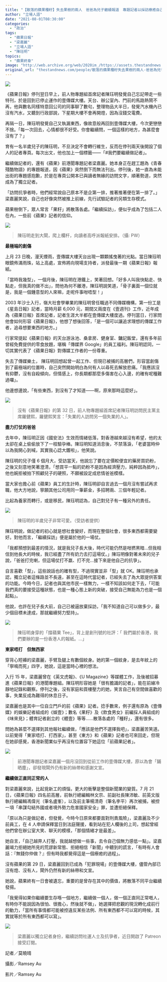 ```yaml
---
title: "【散落的蘋果種籽】失去果樹的兩人　爸爸為兒子繼續報道　專題記者以採訪療癒自己"
author: "立場人語"
date: "2021-08-01T08:30:00"
categories:
  - "政治"
tags:
  - "蘋果日報"
  - "梁嘉麗"
  - "立場人語"
  - "陳珏明"
topics:
  - "蘋果終章"
image: "http://web.archive.org/web/2020im_/https://assets.thestandnews.com/media/photos/%E9%99%B3%E7%8F%8F%E6%98%8E.png"
original_url: "thestandnews.com/people/散落的蘋果種籽失去果樹的兩人-爸爸為兒子繼續報道-專題記者以採訪療癒自己"
---
```

![](http://web.archive.org/web/2020im_/https://assets.thestandnews.com/media/photos/%E9%99%B3%E7%8F%8F%E6%98%8E.png)

《蘋果日報》停刊翌日早上，前人物專題組首席記者陳珏明發覺自己忘記帶走一些特刊，於是回到已停止運作的壹傳媒大樓。天台、辦公室內、門前的馬路熱鬧不再，他與數名同樣特意回公司的同事聊了數句，整理物品大半日，發覺汽水機內已沒有汽水，又聽到行政部說，下星期大樓不會再開燈，因為沒錢交電費。

再隔一日，陳珏明發覺自己又執漏東西，像故意般再回到壹傳媒大樓，今次更戀戀不捨。「每一次回去，心情都很不好受。你會繼續問，一個這樣的地方，為甚麼會沒有了？」

育有一名半歲兒子的陳珏明，不旦決定不會轉行維生，反而在停刊兩天後開設了個人的記者專頁。每次出文，他也加上一個標籤——「#我們要繼續做記者」。

繼續做記者的，還有《蘋果》前港聞專題記者梁嘉麗。她本身正在趕工題為《青春殘酷物語》的專題報道，因《蘋果》突然倒下而無法刊出。停刊後，她一直為未能出街的專題感抱歉，於是在專頁公開本已與讀者無緣的訪問文字，順著勢道，突然成為了獨立記者。

「訪問抗爭者時，他們經常說自己原本不是企第一排，推著推著便在第一排了。」梁嘉麗笑說，自己也好像突然被推上前線，先行試驗記者的另類生存模式。

蘋果樹倒下，眾人常言「果籽」將散落各處。「繼續採訪」，便似乎成為了包括二人在內，一些前《蘋果》記者的信仰。

![](http://web.archive.org/web/2020im_/https://assets.thestandnews.com/media/photos/199811200_10223251060697240_2818811019936674215_n_UXCZa.jpg)
> 陳珏明走到大閘，爬上欄杆，向讀者高呼派報紙安排。（攝: PW）

**最極端的創傷**

上月 23 日晚，漫天煙雨，壹傳媒大樓天台出現一顆顆搖曳著的光點。當日陳珏明眼鏡佈滿雨珠，站上高處，宣佈將向現場支持者，派發最後一期《蘋果日報》報紙。

「當時我幾型」，一個月後，陳珏明在港鐵上，笑著回想。「好多人叫我快點走、快點走，但我真的做不出」，問他為何不離港，陳珏明說笑道，「骨子裏面一個位就是，我是一個鍾意型的人來嘛，走呢件事咁唔型！」

2003 年沙士入行，嶺大社會學畢業的陳珏明曾任職過不同傳媒機構，第一份工是《星島日報》記者，當時月薪 6,000 元，期間又兩度在《壹週刊》工作，近年成為《蘋果日報》首席記者，記者生涯大半都在壹傳媒大樓度過。停刊當日，行家問他會如何形容《蘋果日報》，他想了想後回答，「是一個可以讓追求理想的傳媒工作者，追尋想要東西的地方。」

行家常提起《蘋果日報》的天台游泳池、桑拿房、健身室、鏞記飯堂，還有多年前曾經免費提供的零食放題，堪稱「傳媒界 Google」的員工福利。陳珏明認同，一切其實代表了《蘋果日報》對傳媒工作者的一份尊重。

失去了傳媒樂土， 陳珏明回想起曾一起工作、但現已被捕的高層們，形容當創傷到了最極端的位置時，自己突然開始明白為何有人以尋死去解放悲痛。「我應該沒有抑鬱，沒有自殺傾向，但情感上，你長期都那麼多傷害在心入邊，的確有呢種難過囉」。

他邊想邊說，「有些東西，到沒有了才知道——啊，原來那時這麼好」。

![](http://web.archive.org/web/2020im_/https://assets.thestandnews.com/media/photos/20210723_%E5%89%8D%E8%98%8B%E6%9E%9C%E8%A8%98%E8%80%85%E8%A8%AA%E5%95%8F-8.jpg)
> 沒有《蘋果日報》的第 32 日，前人物專題組首席記者陳珏明訪問民主黨主席羅健熙，羅健熙笑言：「失業的人訪問另一個失業的人」。

**盡力打仗的爸爸**

去年中，陳珏明正因《國安法》生效而情緒低落，對香港越來越沒有希望，他的太太卻在桌上偷偷放下了一枝驗孕棒。陳珏明知道消息後，不禁落淚，「老婆當時仲以為我開心到喊，其實我心諗大鑊啦」，他笑說。

陳珏明的兒子僅 6 個月大，受訪當天，他說忘了要在定價較便宜的藥房買奶粉，之後又刻意地笑著澄清，「想買平一點的奶粉不是因為經濟壓力，純粹因為抵咋」，他也婉拒被拍下照顧兒子的硬照，不願被設定成悲情爸爸模樣。

當大家也擔心前《蘋果》員工的生計時，陳珏明卻自言過去一個月沒有嘗試再求職，他大方地說，寧願其他公司用同一筆薪金，多招聘兩、三個年輕記者。

比起為養家而轉行，或是移民，陳珏明認為，自己對兒子有一種另外的責任。

![](http://web.archive.org/web/2020im_/https://assets.thestandnews.com/media/photos/2465C3BA-9646-4FDE-AD65-5EB2AD3A713E.jpeg)
> 陳珏明的半歲兒子非常可愛。（受訪者提供）

陳珏明說，做記者的初心就是想社會變好，而現在整個社會，很多東西都需要變好。對他而言，「繼續採訪」便是屬於他的一場仗。

「我都預想到最差的情況，就是我兒子長大後，時代可能仍然是咁撚黑暗…但我相信到他長大的時候，我已經盡了所有奶力去打這場仗。」陳珏明像對著未來的兒子說，「爸爸打完喇，但這場仗打不嬴、打不完...接下來是他自己的抗爭」。

自言喜歡「型」，這些說話也的確有型，不過現實並非「型」就 OK。陳珏明也承認，獨立記者這條路並不長遠，甚至在這時代當記者，已經失去了為大眾提供答案的功能。今時今日，記者也與其他市民一樣無力，一樣不知該如何走下去，「可能我們真的要接受這種狀態，也是一種心態上新的突破，接受自己無能為力也是一個起點」。

他說，也許在兒子長大前，自己已被逼放棄採訪，「我不知道自己可以做多少，最少個目標未達成，那就繼續努力堅持」。

![](http://web.archive.org/web/2020im_/https://assets.thestandnews.com/media/photos/20210723_%E5%89%8D%E8%98%8B%E6%9E%9C%E8%A8%98%E8%80%85%E8%A8%AA%E5%95%8F-132.jpg)
> 陳珏明身穿的「撐蘋果 Tee」，背上是創刊號的社評：「 我們屬於香港，我們要辦的是一份香港人的報紙。...」

**東家唔打　但無西家**

穿背心短褲的梁嘉麗，手臂及腿上有數個紋身。她的第一個紋身，是去年紋上的「寧鳴而死」四字，她說，這是當時心裡的想法。

入行 15 年，梁嘉麗曾在《英文虎報》、《U Magazine》等媒體工作，及後被招募進《蘋果日報》的港聞專題組。陳珏明形容她是「很有膽識的記者」，能在前線冷靜地記錄和觀察。停刊之後，沒有家庭和買樓壓力的她，笑言自己有空間做喜歡的事，失業反成為難得的休息日子。

梁嘉麗也是其中一位自立門戶的前《蘋果》記者。捻手數來，例子還有原為《壹傳媒》的娛樂記者組成的《娛壹》；數名《果籽》及《飲食男女》前編採人員組成的《味來見》；體育記者創立的《體壹》等等……散落各處的「種籽」，還有很多。

問她為甚麼不選擇到其他報社繼續做，「應該是他們不選擇我吧」，梁嘉麗苦笑道。以前覺得「東家唔打、打西家」，甚至《東方》和《蘋果》記者也可來回走，但現在她卻感覺，香港新聞業似乎再沒有位置容下她這位「前蘋果記者」。

![](http://web.archive.org/web/2020im_/https://assets.thestandnews.com/media/photos/20210723_%E5%89%8D%E8%98%8B%E6%9E%9C%E8%A8%98%E8%80%85%E8%A8%AA%E5%95%8F-2_MHtSF7Y.jpg)
> 前港聞專題記者梁嘉麗一個月沒回到從前工作的壹傳媒大樓，原以為會「鋪晒塵」，卻發現閘外仍有新的絲帶和感謝文宣。

**繼續做正直同正常的人**

對梁嘉麗來說，比起覓新工的煩惱，更大的衝擊是整個新聞業的變質。7 月 21 日，《蘋果日報》四名前高層，前執行總編輯林文宗、前副社長陳沛敏、前英文版執行總編輯馮偉光（筆名盧峯），以及前主筆楊清奇（筆名李平）再次被捕，被控一項「串謀勾結外國或者境外勢力危害國家安全」罪，並遭拒絕保釋。

「原以為只是做記者，但發覺，今時今日原來都要面對刑責風險」，梁嘉麗及不少前員工，在 4 人申請保釋當日到法庭聲援，看到站在犯人欄後的上司，想起曾經他們曾在辦公室大笑、聊天的模樣，「那個情緒才是最差」。

她自言，「自己越畀人打壓，我就越想做一些事，去令自己個無力感低一點」。梁嘉麗竭力拒絕她所見的荒謬新常態、拒絕相信「新聞」中聽到的謊言，「有時有人會話：『無錢你仲做？』但有時我都覺得這是一個療癒的過程」。

沒有蘋果的第 29 日，梁嘉麗回到已成為「犯罪現場」的壹傳媒大樓，儘管內部已沒有燈、沒有人，閘外仍然有新的絲帶和文宣。

她說，蘋果終有一日會被遺忘，重要的是曾存在其中的價值，將散落不同平台繼續發揚。

「我覺得如果你繼續要生存喺一個地方，繼續做一個人，做一個正直同正常嘅人，有時你不能說因為很怕、很擔心，然後就不做」，她選擇把悲觀的現況轉化成前行的動力，「當所有事情都可能被控違反某些法例、所有東西都不可以寫的時候，其實就等於所有東西都可以寫」。

![](http://web.archive.org/web/2020im_/https://assets.thestandnews.com/media/photos/20210723_%E5%89%8D%E8%98%8B%E6%9E%9C%E8%A8%98%E8%80%85%E8%A8%AA%E5%95%8F-6_BXUOD47.jpg)
> 梁嘉麗以獨立記者身份，繼續訪問社運人士及抗爭者，近日開啟了 Patreon 接受訂閱。

記者／莫曉晴

攝影／Ramsey Au

影片／Ramsey Au